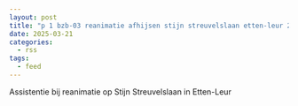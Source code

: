 ```yaml
---
layout: post
title: "p 1 bzb-03 reanimatie afhijsen stijn streuvelslaan etten-leur 203451"
date: 2025-03-21
categories: 
  - rss
tags: 
  - feed
---
```


Assistentie bij reanimatie op Stijn Streuvelslaan in Etten-Leur
